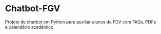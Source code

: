 # Chatbot-FGV
Projeto de chatbot em Python para auxiliar alunos da FGV com FAQs, PDFs e calendário acadêmico.
